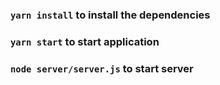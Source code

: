 ### `yarn install` to install the dependencies

### `yarn start` to start application

### `node server/server.js` to start server
